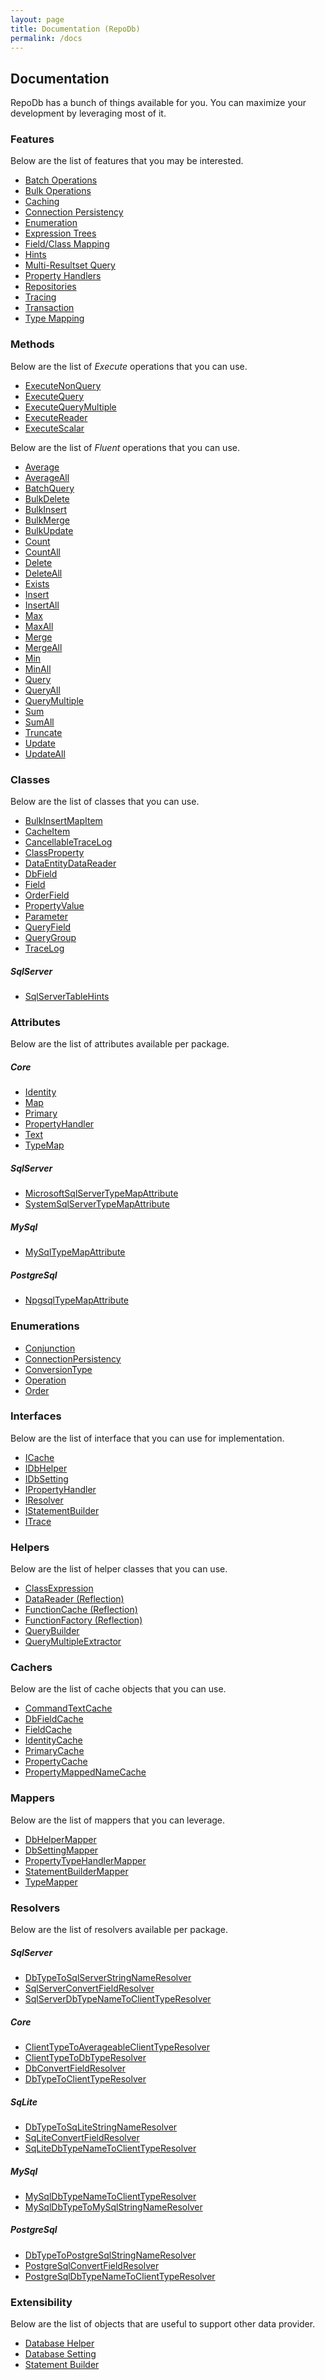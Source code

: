 ```yaml
---
layout: page
title: Documentation (RepoDb)
permalink: /docs
---
```


## Documentation

RepoDb has a bunch of things available for you. You can maximize your development by leveraging most of it.

### Features

Below are the list of features that you may be interested.

- [Batch Operations]()
- [Bulk Operations]()
- [Caching]()
- [Connection Persistency]()
- [Enumeration]()
- [Expression Trees]()
- [Field/Class Mapping]()
- [Hints]()
- [Multi-Resultset Query]()
- [Property Handlers]()
- [Repositories]()
- [Tracing]()
- [Transaction]()
- [Type Mapping]()

### Methods

Below are the list of *Execute* operations that you can use.

- [ExecuteNonQuery](/operation/executenonquery)
- [ExecuteQuery](/operation/executequery)
- [ExecuteQueryMultiple](/operation/executequerymultiple)
- [ExecuteReader](/operation/executereader)
- [ExecuteScalar](/operation/executescalar)

Below are the list of *Fluent* operations that you can use.

- [Average](/operation/average)
- [AverageAll](/operation/averageall)
- [BatchQuery](/operation/batchquery)
- [BulkDelete](/operation/bulkdelete)
- [BulkInsert](/operation/bulkinsert)
- [BulkMerge](/operation/bulkmerge)
- [BulkUpdate](/operation/bulkupdate)
- [Count](/operation/count)
- [CountAll](/operation/countall)
- [Delete](/operation/delete)
- [DeleteAll](/operation/deleteall)
- [Exists](/operation/exists)
- [Insert](/operation/insert)
- [InsertAll](/operation/insertall)
- [Max](/operation/max)
- [MaxAll](/operation/maxall)
- [Merge](/operation/merge)
- [MergeAll](/operation/mergeall)
- [Min](/operation/min)
- [MinAll](/operation/minall)
- [Query](/operation/query)
- [QueryAll](/operation/queryall)
- [QueryMultiple](/operation/querymultiple)
- [Sum](/operation/sum)
- [SumAll](/operation/sumall)
- [Truncate](/operation/truncate)
- [Update](/operation/update)
- [UpdateAll](/operation/updateall)

### Classes

Below are the list of classes that you can use.

- [BulkInsertMapItem]()
- [CacheItem]()
- [CancellableTraceLog]()
- [ClassProperty]()
- [DataEntityDataReader]()
- [DbField]()
- [Field]()
- [OrderField]()
- [PropertyValue]()
- [Parameter]()
- [QueryField]()
- [QueryGroup]()
- [TraceLog]()

##### SqlServer

- [SqlServerTableHints]()

### Attributes

Below are the list of attributes available per package.

##### Core

- [Identity]()
- [Map]()
- [Primary]()
- [PropertyHandler]()
- [Text]()
- [TypeMap]()

##### SqlServer

- [MicrosoftSqlServerTypeMapAttribute]()
- [SystemSqlServerTypeMapAttribute]()

##### MySql

- [MySqlTypeMapAttribute]()

##### PostgreSql

- [NpgsqlTypeMapAttribute]()

### Enumerations

- [Conjunction]()
- [ConnectionPersistency]()
- [ConversionType]()
- [Operation]()
- [Order]()

### Interfaces

Below are the list of interface that you can use for implementation.

- [ICache]()
- [IDbHelper]()
- [IDbSetting]()
- [IPropertyHandler]()
- [IResolver]()
- [IStatementBuilder]()
- [ITrace]()

### Helpers

Below are the list of helper classes that you can use.

- [ClassExpression]()
- [DataReader (Reflection)]()
- [FunctionCache (Reflection)]()
- [FunctionFactory (Reflection)]()
- [QueryBuilder]()
- [QueryMultipleExtractor]()

### Cachers

Below are the list of cache objects that you can use.

- [CommandTextCache]()
- [DbFieldCache]()
- [FieldCache]()
- [IdentityCache]()
- [PrimaryCache]()
- [PropertyCache]()
- [PropertyMappedNameCache]()

### Mappers

Below are the list of mappers that you can leverage.

- [DbHelperMapper]()
- [DbSettingMapper]()
- [PropertyTypeHandlerMapper]()
- [StatementBuilderMapper]()
- [TypeMapper]()

### Resolvers

Below are the list of resolvers available per package.

##### SqlServer

- [DbTypeToSqlServerStringNameResolver]()
- [SqlServerConvertFieldResolver]()
- [SqlServerDbTypeNameToClientTypeResolver]()

##### Core

- [ClientTypeToAverageableClientTypeResolver]()
- [ClientTypeToDbTypeResolver]()
- [DbConvertFieldResolver]()
- [DbTypeToClientTypeResolver]()

##### SqLite

- [DbTypeToSqLiteStringNameResolver]()
- [SqLiteConvertFieldResolver]()
- [SqLiteDbTypeNameToClientTypeResolver]()

##### MySql

- [MySqlDbTypeNameToClientTypeResolver]()
- [MySqlDbTypeToMySqlStringNameResolver]()

##### PostgreSql

- [DbTypeToPostgreSqlStringNameResolver]()
- [PostgreSqlConvertFieldResolver]()
- [PostgreSqlDbTypeNameToClientTypeResolver]()

### Extensibility

Below are the list of objects that are useful to support other data provider.

- [Database Helper]()
- [Database Setting]()
- [Statement Builder]()


